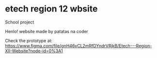 # etech region 12 wbsite
 School project

Henlo! website made by patatas na coder

Check the prototype at:
https://www.figma.com/file/gnH46vCL2mRfDYndrVRjkB/Etech---Region-XII-Website?node-id=0%3A1